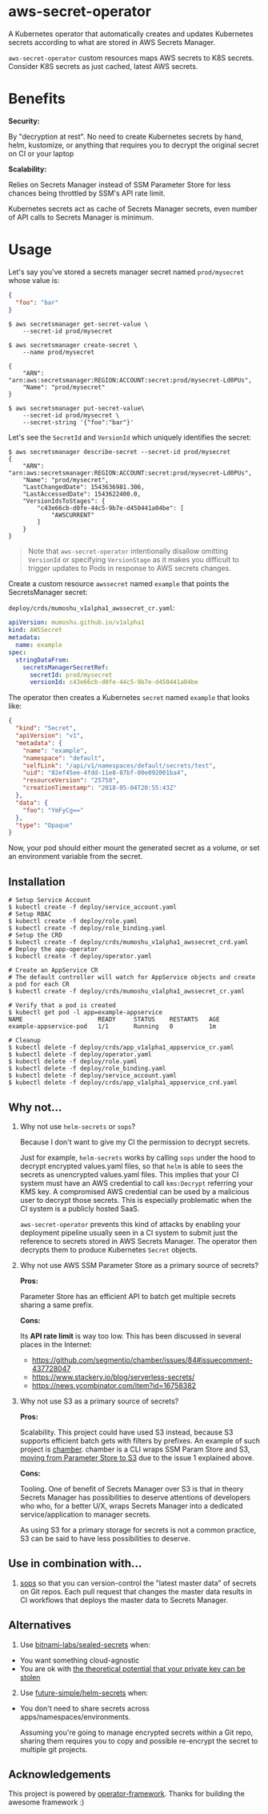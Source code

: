 # aws-secret-operator

A Kubernetes operator that automatically creates and updates Kubernetes secrets according to what are stored in AWS Secrets Manager.

`aws-secret-operator` custom resources maps AWS secrets to K8S secrets. Consider K8S secrets as just cached, latest AWS secrets.

# Benefits

**Security:**

By "decryption at rest". No need to create Kubernetes secrets by hand, helm, kustomize, or anything that requires you to decrypt the original secret on CI or your laptop

**Scalability:**

Relies on Secrets Manager instead of SSM Parameter Store for less chances being throttled by SSM's API rate limit.

Kubernetes secrets act as cache of Secrets Manager secrets, even number of API calls to Secrets Manager is minimum.

# Usage

Let's say you've stored a secrets manager secret named `prod/mysecret` whose value is:

```json
{
  "foo": "bar"
}
```

```console
$ aws secretsmanager get-secret-value \
    --secret-id prod/mysecret

$ aws secretsmanager create-secret \
    --name prod/mysecret

{
    "ARN": "arn:aws:secretsmanager:REGION:ACCOUNT:secret:prod/mysecret-Ld0PUs",
    "Name": "prod/mysecret"
}

$ aws secretsmanager put-secret-value\
    --secret-id prod/mysecret \
    --secret-string '{"foo":"bar"}'
```

Let's see the `SecretId` and `VersionId` which uniquely identifies the secret:

```console
$ aws secretsmanager describe-secret --secret-id prod/mysecret
{
    "ARN": "arn:aws:secretsmanager:REGION:ACCOUNT:secret:prod/mysecret-Ld0PUs",
    "Name": "prod/mysecret",
    "LastChangedDate": 1543636981.306,
    "LastAccessedDate": 1543622400.0,
    "VersionIdsToStages": {
        "c43e66cb-d0fe-44c5-9b7e-d450441a04be": [
            "AWSCURRENT"
        ]
    }
}
```

> Note that `aws-secret-operator` intentionally disallow omitting `VersionId` or specifying `VersionStage` as it makes you
difficult to trigger updates to Pods in response to AWS secrets changes.

Create a custom resource `awssecret` named `example` that points the SecretsManager secret:

`deploy/crds/mumoshu_v1alpha1_awssecret_cr.yaml`:

```yaml
apiVersion: mumoshu.github.io/v1alpha1
kind: AWSSecret
metadata:
  name: example
spec:
  stringDataFrom:
    secretsManagerSecretRef:
      secretId: prod/mysecret
      versionId: c43e66cb-d0fe-44c5-9b7e-d450441a04be
```

The operator then creates a Kubernetes `secret` named `example` that looks like:

```json
{
  "kind": "Secret",
  "apiVersion": "v1",
  "metadata": {
    "name": "example",
    "namespace": "default",
    "selfLink": "/api/v1/namespaces/default/secrets/test",
    "uid": "82ef45ee-4fdd-11e8-87bf-00e092001ba4",
    "resourceVersion": "25758",
    "creationTimestamp": "2018-05-04T20:55:43Z"
  },
  "data": {
    "foo": "YmFyCg=="
  },
  "type": "Opaque"
}
```

Now, your pod should either mount the generated secret as a volume, or set an environment variable from the secret.

## Installation

```
# Setup Service Account
$ kubectl create -f deploy/service_account.yaml
# Setup RBAC
$ kubectl create -f deploy/role.yaml
$ kubectl create -f deploy/role_binding.yaml
# Setup the CRD
$ kubectl create -f deploy/crds/mumoshu_v1alpha1_awssecret_crd.yaml
# Deploy the app-operator
$ kubectl create -f deploy/operator.yaml

# Create an AppService CR
# The default controller will watch for AppService objects and create a pod for each CR
$ kubectl create -f deploy/crds/mumoshu_v1alpha1_awssecret_cr.yaml

# Verify that a pod is created
$ kubectl get pod -l app=example-appservice
NAME                     READY     STATUS    RESTARTS   AGE
example-appservice-pod   1/1       Running   0          1m

# Cleanup
$ kubectl delete -f deploy/crds/app_v1alpha1_appservice_cr.yaml
$ kubectl delete -f deploy/operator.yaml
$ kubectl delete -f deploy/role.yaml
$ kubectl delete -f deploy/role_binding.yaml
$ kubectl delete -f deploy/service_account.yaml
$ kubectl delete -f deploy/crds/app_v1alpha1_appservice_crd.yaml
```

## Why not...

1. Why not use `helm-secrets` or `sops`?

   Because I don't want to give my CI the permission to decrypt secrets.

   Just for example, `helm-secrets` works by calling `sops` under the hood to decrypt encrypted values.yaml files, so that `helm` is able to sees the secrets as unencrypted values.yaml files. This implies that your CI system must have an AWS credential to call `kms:Decrypt` referring your KMS key. A compromised AWS credential can be used by a malicious user to decrypt those secrets. This is especially problematic when the CI system is a publicly hosted SaaS.

   `aws-secret-operator` prevents this kind of attacks by enabling your deployment pipeline usually seen in a CI system to submit just the reference to secrets stored in AWS Secrets Manager. The operator then decrypts them to produce Kubernetes `Secret` objects.

2. Why not use AWS SSM Parameter Store as a primary source of secrets?

   **Pros:**

   Parameter Store has an efficient API to batch get multiple secrets sharing a same prefix.

   **Cons:**

   Its **API rate limit** is way too low. This has been discussed in several places in the Internet:

   - https://github.com/segmentio/chamber/issues/84#issuecomment-437728047
   - https://www.stackery.io/blog/serverless-secrets/
   - https://news.ycombinator.com/item?id=16758382

3. Why not use S3 as a primary source of secrets?

   **Pros:**

   Scalability. This project could have used S3 instead, because S3 supports efficient batch gets with filters by prefixes.
   An example of such project is [chamber](https://github.com/segmentio/chamber). chamber is a CLI wraps SSM Param Store and S3,
   [moving from Parameter Store to S3](https://github.com/segmentio/chamber/issues/84#issuecomment-438451470) due to the issue 1 explained above.

   **Cons:**

   Tooling. One of benefit of Secrets Manager over S3 is that in theory Secrets Manager has possibilities to deserve attentions of developers who
   who, for a better U/X, wraps Secrets Manager into a dedicated service/application to manager secrets.

   As using S3 for a primary storage for secrets is not a common practice, S3 can be said to have less possibilities to deserve.

## Use in combination with...

1. [sops](https://github.com/mozilla/sops) so that you can version-control the "latest master data" of secrets on Git repos.
   Each pull request that changes the master data results in CI workflows that deploys the master data to Secrets Manager.

## Alternatives

1. Use [bitnami-labs/sealed-secrets](https://github.com/bitnami-labs/sealed-secrets) when:
- You want something cloud-agnostic
- You are ok with [the theoretical potential that your private key can be stolen](https://github.com/bitnami-labs/sealed-secrets/issues/123)
2. Use [future-simple/helm-secrets](https://github.com/futuresimple/helm-secrets) when:
- You don't need to share secrets across apps/namespaces/environments. 

  Assuming you're going to manage encrypted secrets within a Git repo, sharing them requires you to copy and possible re-encrypt the secret to multiple git projects.

## Acknowledgements

This project is powered by [operator-framework](https://github.com/operator-framework/operator-sdk). Thanks for building the awesome framework :)
